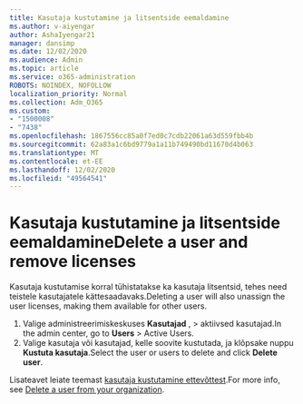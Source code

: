 ```yaml
---
title: Kasutaja kustutamine ja litsentside eemaldamine
ms.author: v-aiyengar
author: AshaIyengar21
manager: dansimp
ms.date: 12/02/2020
ms.audience: Admin
ms.topic: article
ms.service: o365-administration
ROBOTS: NOINDEX, NOFOLLOW
localization_priority: Normal
ms.collection: Adm_O365
ms.custom:
- "1500008"
- "7438"
ms.openlocfilehash: 1867556cc85a0f7ed0c7cdb22061a63d559fbb4b
ms.sourcegitcommit: 62a83a1c6bd9779a1a11b749490bd11670d4b063
ms.translationtype: MT
ms.contentlocale: et-EE
ms.lasthandoff: 12/02/2020
ms.locfileid: "49564541"
---
```

# <a name="delete-a-user-and-remove-licenses"></a><span data-ttu-id="a3ac7-102">Kasutaja kustutamine ja litsentside eemaldamine</span><span class="sxs-lookup"><span data-stu-id="a3ac7-102">Delete a user and remove licenses</span></span>

<span data-ttu-id="a3ac7-103">Kasutaja kustutamise korral tühistatakse ka kasutaja litsentsid, tehes need teistele kasutajatele kättesaadavaks.</span><span class="sxs-lookup"><span data-stu-id="a3ac7-103">Deleting a user will also unassign the user licenses, making them available for other users.</span></span> 
1. <span data-ttu-id="a3ac7-104">Valige administreerimiskeskuses **Kasutajad** , > aktiivsed kasutajad.</span><span class="sxs-lookup"><span data-stu-id="a3ac7-104">In the admin center, go to **Users** > Active Users.</span></span>
1. <span data-ttu-id="a3ac7-105">Valige kasutaja või kasutajad, kelle soovite kustutada, ja klõpsake nuppu **Kustuta kasutaja**.</span><span class="sxs-lookup"><span data-stu-id="a3ac7-105">Select the user or users to delete and click **Delete user**.</span></span>

<span data-ttu-id="a3ac7-106">Lisateavet leiate teemast [kasutaja kustutamine ettevõttest](https://docs.microsoft.com/microsoft-365/admin/add-users/delete-a-user).</span><span class="sxs-lookup"><span data-stu-id="a3ac7-106">For more info, see [Delete a user from your organization](https://docs.microsoft.com/microsoft-365/admin/add-users/delete-a-user).</span></span> 